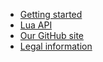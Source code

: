 - [Getting started](getting-started.md)
- [Lua API](lua-api.md)
- [Our GitHub site](https://github.com/CANopenTerm)
- [Legal information](legal-information.md)
